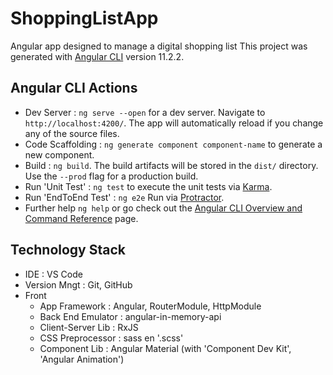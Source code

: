 # ShoppingListApp

Angular app designed to manage a digital shopping list
This project was generated with [Angular CLI](https://github.com/angular/angular-cli) version 11.2.2.


## Angular CLI Actions

- Dev Server : `ng serve --open` for a dev server. Navigate to `http://localhost:4200/`. The app will automatically reload if you change any of the source files.
- Code Scaffolding : `ng generate component component-name` to generate a new component. 
- Build : `ng build`. The build artifacts will be stored in the `dist/` directory. Use the `--prod` flag for a production build.
- Run 'Unit Test' : `ng test` to execute the unit tests via [Karma](https://karma-runner.github.io).
- Run 'EndToEnd Test' : `ng e2e` Run via [Protractor](http://www.protractortest.org/).
- Further help `ng help` or go check out the [Angular CLI Overview and Command Reference](https://angular.io/cli) page.


## Technology Stack

* IDE : VS Code 
* Version Mngt : Git, GitHub
* Front
  * App Framework : Angular, RouterModule, HttpModule
  * Back End Emulator : angular-in-memory-api
  * Client-Server Lib : RxJS
  * CSS Preprocessor : sass en '.scss'
  * Component Lib : Angular Material (with 'Component Dev Kit', 'Angular Animation')
